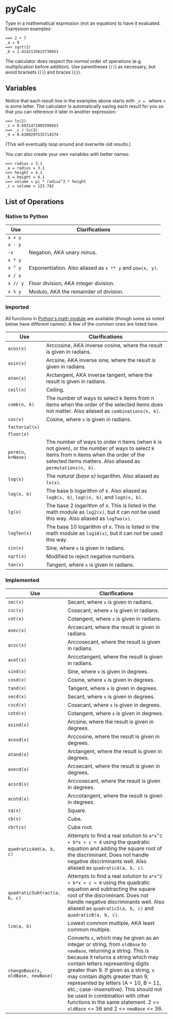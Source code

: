 # pyCalc
Type in a mathematical expression (not an equation) to have it evaluated. Expression examples:
```
==> 2 + 7
_a = 9
==> sqrt(2)
_b = 1.4142135623730951
```
The calculator does respect the normal order of operations (e.g. multiplication before addition). Use parentheses (`()`) as necessary, but avoid brackets (`[]`) and braces (`{}`).

## Variables
Notice that each result line in the examples above starts with `_x = ` where `x` is some letter. The calculator is automatically saving each result for you so that you can reference it later in another expression:
```
==> ln(2)
_c = 0.6931471805599453
==> _c / ln(3)
_d = 0.6309297535714574
```
(This will eventually loop around and overwrite old results.)

You can also create your own variables with better names:
```
==> radius = 3.1
_a = radius = 3.1
==> height = 4.1
_b = height = 4.1
==> volume = pi * radius^2 * height
_c = volume = 123.782
```

## List of Operations
### Native to Python

Use | Clarifications
--- | ---
`x + y` |
`x - y` | 
`-x` | Negation, AKA unary minus.
`x * y` |
`x ^ y` | Exponentiation. Also aliased as `x ** y` and `pow(x, y)`.
`x / y` |
`x // y` | Floor division, AKA integer division.
`x % y` | Modulo, AKA the remainder of division.

### Imported
All functions in [Python's math module](https://docs.python.org/3/library/math.html) are available (though some as noted below have different names). A few of the common ones are listed here.

Use | Clarifications
--- | ---
`acos(x)` | Arccosine, AKA inverse cosine, where the result is given in radians.
`asin(x)` | Arcsine, AKA inverse sine, where the result is given in radians.
`atan(x)` | Arctangent, AKA inverse tangent, where the result is given in radians.
`ceil(x)` | Ceiling.
`comb(n, k)` | The number of ways to select k items from n items when the order of the selected items does not matter. Also aliased as `combinations(n, k)`.
`cos(x)` | Cosine, where `x` is given in radians.
`factorial(x)` |
`floor(x)` |
`perm(n, k=None)` | The number of ways to order n items (when k is not given), or the number of ways to select k items from n items when the order of the selected items matters. Also aliased as `permutations(n, k)`.
`log(x)` | The *natural (base e)* logarithm. Also aliased as `ln(x)`.
`log(x, b)` | The base b logarithm of x. Also aliased as `logB(x, b)`, `logC(x, b)`, and `logX(x, b)`.
`lg(x)` | The base 2 logarithm of x. This is listed in the math module as `log2(x)`, but it can *not* be used this way. Also aliased as `logTwo(x)`.
`logTen(x)` | The base 10 logarithm of x. This is listed in the math module as `log10(x)`, but it can *not* be used this way.
`sin(x)` | Sine, where `x` is given in radians.
`sqrt(x)` | Modified to reject negative numbers.
`tan(x)` | Tangent, where `x` is given in radians.

### Implemented

Use | Clarifications
--- | ---
`sec(x)` | Secant, where `x` is given in radians.
`csc(x)` | Cosecant, where `x` is given in radians.
`cot(x)` | Cotangent, where `x` is given in radians.
`asec(x)` | Arcsecant, where the result is given in radians.
`acsc(x)` | Arccosecant, where the result is given in radians.
`acot(x)` | Arccotangent, where the result is given in radians.
`sind(x)` | Sine, where `x` is given in degrees.
`cosd(x)` | Cosine, where `x` is given in degrees.
`tand(x)` | Tangent, where `x` is given in degrees.
`secd(x)` | Secant, where `x` is given in degrees.
`cscd(x)` | Cosecant, where `x` is given in degrees.
`cotd(x)` | Cotangent, where `x` is given in degrees.
`asind(x)` | Arcsine, where the result is given in degrees.
`acosd(x)` | Arccosine, where the result is given in degrees.
`atand(x)` | Arctangent, where the result is given in degrees.
`asecd(x)` | Arcsecant, where the result is given in degrees.
`acscd(x)` | Arccosecant, where the result is given in degrees.
`acotd(x)` | Arccotangent, where the result is given in degrees.
`sq(x)` | Square.
`cb(x)` | Cube.
`cbrt(x)` | Cube root.
`quadraticAdd(a, b, c)` | Attempts to find a real solution to `a*x^2 + b*x + c = 0` using the quadratic equation and adding the square root of the discriminant. Does not handle negative discriminants well. Also aliased as `quadraticA(a, b, c)`.
`quadraticSubtract(a, b, c)` | Attempts to find a real solution to `a*x^2 + b*x + c = 0` using the quadratic equation and subtracting the square root of the discriminant. Does not handle negative discriminants well. Also aliased as `quadraticS(a, b, c)` and `quadraticB(a, b, c)`.
`lcm(a, b)` | Lowest common multiple, AKA least common multiple.
`changeBase(x, oldBase, newBase)` | Converts `x`, which may be given as an integer or string, from `oldBase` to `newBase`, returning a string. This is because it returns a string which may contain letters representing digits greater than 9. If given as a string, `x` may contain digits greater than 9, represented by letters (A = 10, B = 11, etc.; case-insensitive). This should not be used in combination with other functions in the same statement. 2 <= `oldBase` <= 36 and 2 <= `newBase` <= 36.
